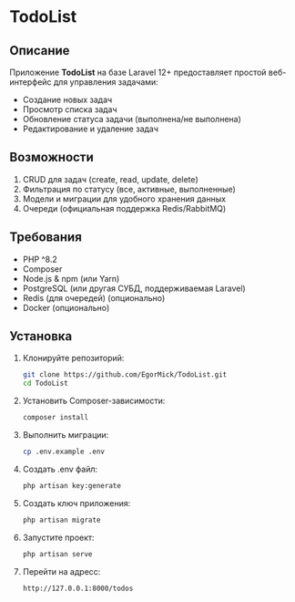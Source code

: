 # TodoList

## Описание

Приложение **TodoList** на базе Laravel 12+ предоставляет простой веб-интерфейс для управления задачами:

- Создание новых задач
- Просмотр списка задач
- Обновление статуса задачи (выполнена/не выполнена)
- Редактирование и удаление задач

## Возможности

1. CRUD для задач (create, read, update, delete)
2. Фильтрация по статусу (все, активные, выполненные)
3. Модели и миграции для удобного хранения данных
4. Очереди (официальная поддержка Redis/RabbitMQ)

## Требования

- PHP ^8.2
- Composer
- Node.js & npm (или Yarn)
- PostgreSQL (или другая СУБД, поддерживаемая Laravel)
- Redis (для очередей) (опционально)
- Docker (опционально)

## Установка

1. Клонируйте репозиторий:

   ```bash
   git clone https://github.com/EgorMick/TodoList.git
   cd TodoList
   ```
2. Установить Composer-зависимости:
   ```bash
   composer install
   ```
3. Выполнить миграции:
    ```bash
    cp .env.example .env
    ```
4. Создать .env файл:
   ```bash
   php artisan key:generate
   ```
5. Создать ключ приложения:
   ```bash
   php artisan migrate
   ```
6. Запустите проект:
   ```bash
   php artisan serve
   ```
7. Перейти на адресс:
   ```bash
   http://127.0.0.1:8000/todos
   ```
